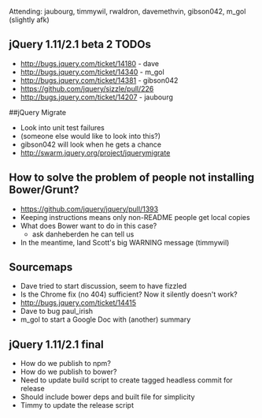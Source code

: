 Attending: jaubourg, timmywil, rwaldron, davemethvin, gibson042, m_gol (slightly afk)


## jQuery 1.11/2.1 beta 2 TODOs
* http://bugs.jquery.com/ticket/14180 - dave
* http://bugs.jquery.com/ticket/14340 - m_gol
* http://bugs.jquery.com/ticket/14381 - gibson042
* https://github.com/jquery/sizzle/pull/226
* http://bugs.jquery.com/ticket/14207 - jaubourg

##jQuery Migrate
* Look into unit test failures
* (someone else would like to look into this?)
* gibson042 will look when he gets a chance
* http://swarm.jquery.org/project/jquerymigrate

## How to solve the problem of people not installing Bower/Grunt?
* https://github.com/jquery/jquery/pull/1393
* Keeping instructions means only non-README people get local copies
* What does Bower want to do in this case?
  - ask danheberden he can tell us
* In the meantime, land Scott's big WARNING message (timmywil)

## Sourcemaps
* Dave tried to start discussion, seem to have fizzled
* Is the Chrome fix (no 404) sufficient? Now it silently doesn't work?
* http://bugs.jquery.com/ticket/14415
* Dave to bug paul_irish
* m_gol to start a Google Doc with (another) summary

## jQuery 1.11/2.1 final
* How do we publish to npm?
* How do we publish to bower?
* Need to update build script to create tagged headless commit for release
* Should include bower deps and built file for simplicity
* Timmy to update the release script
